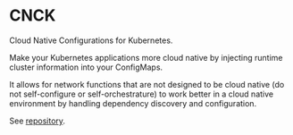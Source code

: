 CNCK
====

Cloud Native Configurations for Kubernetes.

Make your Kubernetes applications more cloud native by injecting runtime cluster
information into your ConfigMaps.

It allows for network functions that are not designed to be cloud native
(do not self-configure or self-orchestrature) to work better in a cloud native
environment by handling dependency discovery and configuration.

See [repository](https://github.com/tliron/cnck).
